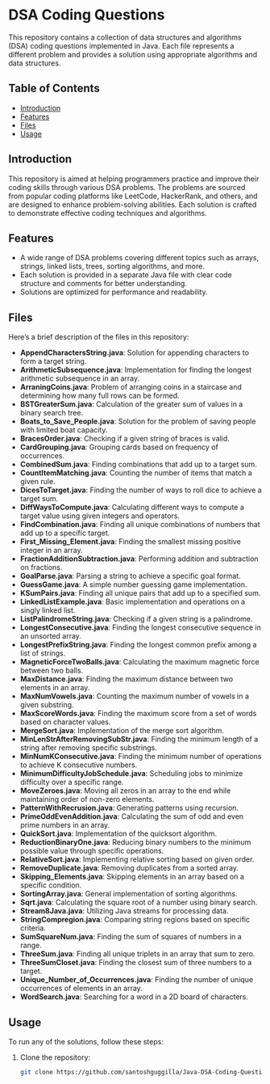 # DSA Coding Questions

This repository contains a collection of data structures and algorithms (DSA) coding questions implemented in Java. Each file represents a different problem and provides a solution using appropriate algorithms and data structures.

## Table of Contents

- [Introduction](#introduction)
- [Features](#features)
- [Files](#files)
- [Usage](#usage)


## Introduction

This repository is aimed at helping programmers practice and improve their coding skills through various DSA problems. The problems are sourced from popular coding platforms like LeetCode, HackerRank, and others, and are designed to enhance problem-solving abilities. Each solution is crafted to demonstrate effective coding techniques and algorithms.

## Features

- A wide range of DSA problems covering different topics such as arrays, strings, linked lists, trees, sorting algorithms, and more.
- Each solution is provided in a separate Java file with clear code structure and comments for better understanding.
- Solutions are optimized for performance and readability.

## Files

Here’s a brief description of the files in this repository:

- **AppendCharactersString.java**: Solution for appending characters to form a target string.
- **ArithmeticSubsequence.java**: Implementation for finding the longest arithmetic subsequence in an array.
- **ArraningCoins.java**: Problem of arranging coins in a staircase and determining how many full rows can be formed.
- **BSTGreaterSum.java**: Calculation of the greater sum of values in a binary search tree.
- **Boats_to_Save_People.java**: Solution for the problem of saving people with limited boat capacity.
- **BracesOrder.java**: Checking if a given string of braces is valid.
- **CardGrouping.java**: Grouping cards based on frequency of occurrences.
- **CombinedSum.java**: Finding combinations that add up to a target sum.
- **CountItemMatching.java**: Counting the number of items that match a given rule.
- **DicesToTarget.java**: Finding the number of ways to roll dice to achieve a target sum.
- **DiffWaysToCompute.java**: Calculating different ways to compute a target value using given integers and operators.
- **FindCombination.java**: Finding all unique combinations of numbers that add up to a specific target.
- **First_Missing_Element.java**: Finding the smallest missing positive integer in an array.
- **FractionAdditionSubtraction.java**: Performing addition and subtraction on fractions.
- **GoalParse.java**: Parsing a string to achieve a specific goal format.
- **GuessGame.java**: A simple number guessing game implementation.
- **KSumPairs.java**: Finding all unique pairs that add up to a specified sum.
- **LinkedListExample.java**: Basic implementation and operations on a singly linked list.
- **ListPalindromeString.java**: Checking if a given string is a palindrome.
- **LongestConsecutive.java**: Finding the longest consecutive sequence in an unsorted array.
- **LongestPrefixString.java**: Finding the longest common prefix among a list of strings.
- **MagneticForceTwoBalls.java**: Calculating the maximum magnetic force between two balls.
- **MaxDistance.java**: Finding the maximum distance between two elements in an array.
- **MaxNumVowels.java**: Counting the maximum number of vowels in a given substring.
- **MaxScoreWords.java**: Finding the maximum score from a set of words based on character values.
- **MergeSort.java**: Implementation of the merge sort algorithm.
- **MinLenStrAfterRemovingSubStr.java**: Finding the minimum length of a string after removing specific substrings.
- **MinNumKConsecutive.java**: Finding the minimum number of operations to achieve K consecutive numbers.
- **MinimumDifficultyJobSchedule.java**: Scheduling jobs to minimize difficulty over a specific range.
- **MoveZeroes.java**: Moving all zeros in an array to the end while maintaining order of non-zero elements.
- **PatternWithRecrusion.java**: Generating patterns using recursion.
- **PrimeOddEvenAddition.java**: Calculating the sum of odd and even prime numbers in an array.
- **QuickSort.java**: Implementation of the quicksort algorithm.
- **ReductionBinaryOne.java**: Reducing binary numbers to the minimum possible value through specific operations.
- **RelativeSort.java**: Implementing relative sorting based on given order.
- **RemoveDuplicate.java**: Removing duplicates from a sorted array.
- **Skipping_Elements.java**: Skipping elements in an array based on a specific condition.
- **SortingArray.java**: General implementation of sorting algorithms.
- **Sqrt.java**: Calculating the square root of a number using binary search.
- **Stream8Java.java**: Utilizing Java streams for processing data.
- **StringCompregion.java**: Comparing string regions based on specific criteria.
- **SumSquareNum.java**: Finding the sum of squares of numbers in a range.
- **ThreeSum.java**: Finding all unique triplets in an array that sum to zero.
- **ThreeSumCloset.java**: Finding the closest sum of three numbers to a target.
- **Unique_Number_of_Occurrences.java**: Finding the number of unique occurrences of elements in an array.
- **WordSearch.java**: Searching for a word in a 2D board of characters.

## Usage

To run any of the solutions, follow these steps:

1. Clone the repository:
   ```bash
   git clone https://github.com/santoshguggilla/Java-DSA-Coding-Questions-and-Solutions
